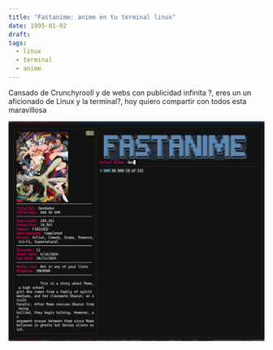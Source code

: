 ```yaml
---
title: "Fastanime: anime en tu terminal linux"
date: 1995-01-02
draft: 
tags:
  - linux
  - terminal
  - anime
---
```

Cansado de Crunchyrooll y de webs con publicidad infinita ?, eres un un aficionado de Linux y la terminal?, hoy quiero compartir con todos esta maravillosa 

![fastanime](/images/fastanime.png)